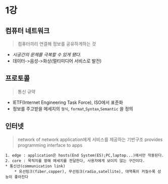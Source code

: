 # 1강 
## 컴퓨터 네트워크
> 컴퓨터끼리 연결해 정보를 공유하게하는 것
* *시공간의 문제를 극복할 수 있게 됐다.*
* 데이터->음성->화상(멀티미디어 서비스로 발전)

## 프로토콜
> 통신 규약
* IETF(Internet Engineering Task Force), ISO에서 표준화
* 정보를 주고받을 메세지의 `형식`, `format`,`Syntax`,`Semantic` 을 정의

## 인터넷
> network of network
> application에게 서비스를 제공하는 기반구조
> provides programming interface to apps

    1. edge : application은 hosts(End System(ES);PC,laptop...)에서만 작동된다.
    2. core : 목적지를 향해 메세지를 전달한다, 사용자에게 보이지 않는 구간이다.
    * 통신선(communication link)
        * 유선링크(fiber,copper), 무선링크(radio,satellite), 대역폭이 커질수록 성능이 좋아진다